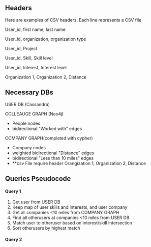 ## Headers
Here are examples of CSV headers. Each line represents a CSV file

User_id, first name, last name

User_id, organization, organization type	

User_id, Project	

User_id, Skill,	Skill level	

User_id, Interest, Interest level	

Organization 1, Organization 2, Distance	

## Necessary DBs 
USER DB (Cassandra)

COLLEAUGE GRAPH (Neo4j)
  * People nodes
  * bidirectional "Worked with" edges
	
COMPANY GRAPH(completed with cypher)
  * Company nodes
  * weighted bidirectional "Distance" edges
  * bidirectional "Less than 10 miles" edges
  * **csv File require header Orangization 1, Organization 2, Distance


## Queries Pseudocode
#### Query 1

1. Get user from USER DB
2. Keep map of user skills and interests, and user company
3. Get all companies <10 miles from COMPANY GRAPH
4. Find all otherusers at companies <10 miles from USER DB
5. Match user to otheruser based on interest/skill intersection
6. Sort otherusers by highest match

#### Query 2
